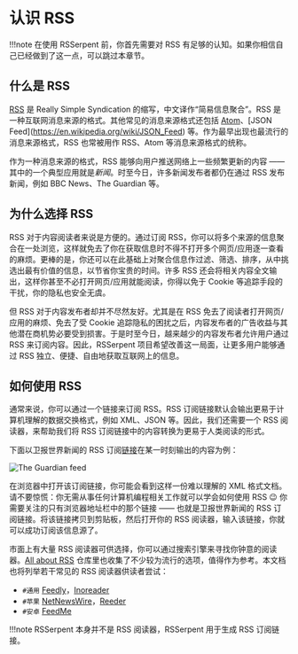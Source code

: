 # 认识 RSS

!!!note
    在使用 RSSerpent 前，你首先需要对 RSS 有足够的认知。如果你相信自己已经做到了这一点，可以跳过本章节。

## 什么是 RSS

[RSS](https://en.wikipedia.org/wiki/RSS) 是 Really Simple Syndication 的缩写，中文译作“简易信息聚合”。RSS 是一种互联网消息来源的格式。其他常见的消息来源格式还包括 [Atom](https://en.wikipedia.org/wiki/Atom_(Web_standard))、[JSON Feed](https://en.wikipedia.org/wiki/JSON_Feed) 等。作为最早出现也最流行的消息来源格式，RSS 也常被用作 RSS、Atom 等消息来源格式的统称。

作为一种消息来源的格式，RSS 能够向用户推送网络上一些频繁更新的内容 —— 其中的一个典型应用就是*新闻*。时至今日，许多新闻发布者都仍在通过 RSS 发布新闻，例如 BBC News、The Guardian 等。

## 为什么选择 RSS

RSS 对于内容阅读者来说是方便的。通过订阅 RSS，你可以将多个来源的信息聚合在一处浏览，这样就免去了你在获取信息时不得不打开多个网页/应用逐一查看的麻烦。更棒的是，你还可以在此基础上对聚合信息作过滤、筛选、排序，从中挑选出最有价值的信息，以节省你宝贵的时间。许多 RSS 还会将相关内容全文输出，这样你甚至不必打开网页/应用就能阅读，你得以免于 Cookie 等追踪手段的干扰，你的隐私也安全无虞。

但 RSS 对于内容发布者却并不尽然友好。尤其是在 RSS 免去了阅读者打开网页/应用的麻烦、免去了受 Cookie 追踪隐私的困扰之后，内容发布者的广告收益与其他潜在商机势必要受到损害。于是时至今日，越来越少的内容发布者允许用户通过 RSS 来订阅内容。因此，RSSerpent 项目希望改善这一局面，让更多用户能够通过 RSS 独立、便捷、自由地获取互联网上的信息。

## 如何使用 RSS

通常来说，你可以通过一个链接来订阅 RSS。RSS 订阅链接默认会输出更易于计算机理解的数据交换格式，例如 XML、JSON 等。因此，我们还需要一个 RSS 阅读器，来帮助我们将 RSS 订阅链接中的内容转换为更易于人类阅读的形式。

下面以卫报世界新闻的 RSS 订阅[链接](https://www.theguardian.com/world/rss)在某一时刻输出的内容为例：

![The Guardian feed](https://cdn.jsdelivr.net/gh/rsserpent/asset@latest/the-guardian-feed.png)

在浏览器中打开该订阅链接，你可能会看到这样一份难以理解的 XML 格式文档。请不要惊慌：你无需从事任何计算机编程相关工作就可以学会如何使用 RSS 😉 你需要关注的只有浏览器地址栏中的那个链接 —— 也就是卫报世界新闻的 RSS 订阅链接。将该链接拷贝到剪贴板，然后打开你的 RSS 阅读器，输入该链接，你就可以成功订阅该信息源了。

市面上有大量 RSS 阅读器可供选择，你可以通过搜索引擎来寻找你钟意的阅读器。[All about RSS](https://github.com/AboutRSS/ALL-about-RSS#-rss-readers) 仓库里也收集了不少较为流行的选项，值得作为参考。本文档也将列举若干常见的 RSS 阅读器供读者尝试：

- `#通用` [Feedly](https://feedly.com/)，[Inoreader](https://www.inoreader.com/)
- `#苹果` [NetNewsWire](https://netnewswire.com/)，[Reeder](https://reederapp.com/)
- `#安卓` [FeedMe](https://play.google.com/store/apps/details?id=com.seazon.feedme)

!!!note
    RSSerpent 本身并不是 RSS 阅读器，RSSerpent 用于生成 RSS 订阅链接。

